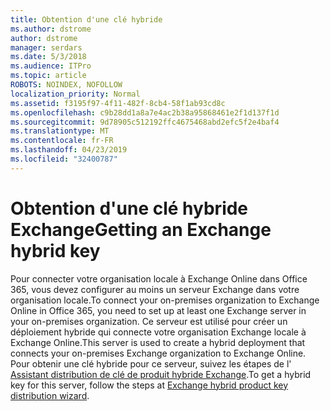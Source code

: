```yaml
---
title: Obtention d'une clé hybride
ms.author: dstrome
author: dstrome
manager: serdars
ms.date: 5/3/2018
ms.audience: ITPro
ms.topic: article
ROBOTS: NOINDEX, NOFOLLOW
localization_priority: Normal
ms.assetid: f3195f97-4f11-482f-8cb4-58f1ab93cd8c
ms.openlocfilehash: c9b28dd1a8a7e4ac2b38a95868461e2f1d137f1d
ms.sourcegitcommit: 9d78905c512192ffc4675468abd2efc5f2e4baf4
ms.translationtype: MT
ms.contentlocale: fr-FR
ms.lasthandoff: 04/23/2019
ms.locfileid: "32400787"
---
```

# <a name="getting-an-exchange-hybrid-key"></a><span data-ttu-id="1d251-102">Obtention d'une clé hybride Exchange</span><span class="sxs-lookup"><span data-stu-id="1d251-102">Getting an Exchange hybrid key</span></span>

<span data-ttu-id="1d251-103">Pour connecter votre organisation locale à Exchange Online dans Office 365, vous devez configurer au moins un serveur Exchange dans votre organisation locale.</span><span class="sxs-lookup"><span data-stu-id="1d251-103">To connect your on-premises organization to Exchange Online in Office 365, you need to set up at least one Exchange server in your on-premises organization.</span></span> <span data-ttu-id="1d251-104">Ce serveur est utilisé pour créer un déploiement hybride qui connecte votre organisation Exchange locale à Exchange Online.</span><span class="sxs-lookup"><span data-stu-id="1d251-104">This server is used to create a hybrid deployment that connects your on-premises Exchange organization to Exchange Online.</span></span> <span data-ttu-id="1d251-105">Pour obtenir une clé hybride pour ce serveur, suivez les étapes de l' [Assistant distribution de clé de produit hybride Exchange](http://aka.ms/hybridkey).</span><span class="sxs-lookup"><span data-stu-id="1d251-105">To get a hybrid key for this server, follow the steps at [Exchange hybrid product key distribution wizard](http://aka.ms/hybridkey).</span></span>
  

